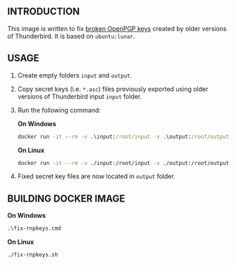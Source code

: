 ## INTRODUCTION

This image is written to fix [broken OpenPGP keys](https://bugzilla.mozilla.org/show_bug.cgi?id=1713621) created by older versions of Thunderbird. It is based on `ubuntu:lunar`. 

## USAGE

1. Create empty folders `input` and `output`.
2. Copy secret keys (i.e. `*.asc`) files previously exported using older versions of Thunderbird input `input` folder.
3. Run the following command:

   **On Windows**
   ```cmd
   docker run -it --rm -v .\input:/root/input -v .\output:/root/output zbuffer/rnpkeys
   ```

   **On Linux**
   ```bash
   docker run -it --rm -v ./input:/root/input -v ./output:/root/output zbuffer/rnpkeys
   ```

4. Fixed secret key files are now located in `output` folder.

## BUILDING DOCKER IMAGE

**On Windows**
```cmd
.\fix-rnpkeys.cmd
```

**On Linux**
```bash
./fix-rnpkeys.sh
```